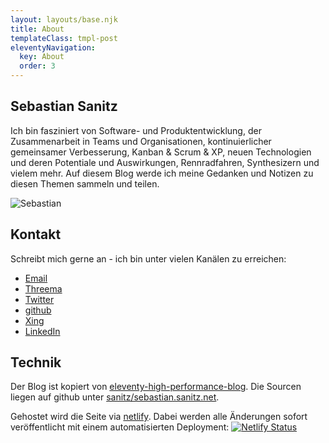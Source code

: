 ```yaml
---
layout: layouts/base.njk
title: About
templateClass: tmpl-post
eleventyNavigation:
  key: About
  order: 3
---
```


## Sebastian Sanitz

Ich bin fasziniert von  Software- und Produktentwicklung, der Zusammenarbeit in Teams und Organisationen, kontinuierlicher gemeinsamer Verbesserung, Kanban & Scrum & XP, neuen Technologien und deren Potentiale und Auswirkungen, Rennradfahren, Synthesizern und vielem mehr. Auf diesem Blog werde ich meine Gedanken und Notizen zu diesen Themen sammeln und teilen.

![Sebastian](../../img/sebastian.jpg)

## Kontakt

Schreibt mich gerne an - ich bin unter vielen Kanälen zu erreichen:

- [Email](mailto:sebastian@sanitz.net)
- [Threema](https://threema.id/4WRUXU7H)
- [Twitter](https://twitter.com/Sanitz)
- [github](https://github.com/sanitz)
- [Xing](https://www.xing.com/profile/Sebastian_Sanitz/)
- [LinkedIn](https://www.linkedin.com/in/sanitz)

## Technik

Der Blog ist kopiert von [eleventy-high-performance-blog](https://www.industrialempathy.com/posts/eleventy-high-performance-blog/). Die Sourcen liegen auf github unter [sanitz/sebastian.sanitz.net](https://github.com/sanitz/sebastian.sanitz.net).

Gehostet wird die Seite via [netlify](https://netlify.com/). Dabei werden alle Änderungen sofort veröffentlicht mit einem automatisierten Deployment: [![Netlify Status](https://api.netlify.com/api/v1/badges/5cac25d8-e9b1-46ff-a702-e42a9e6f3bc0/deploy-status)](https://app.netlify.com/sites/sanitz/deploys/)
